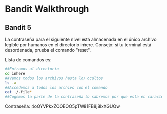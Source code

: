 # Bandit Walkthrough

## Bandit 5

La contraseña para el siguiente nivel está almacenada en el único archivo legible por humanos en el directorio inhere. Consejo: si tu terminal está desordenada, prueba el comando "reset".

LIsta de comandos es:

```bash
##Entramos al directorio
cd inhere
##Vemos todos los archivos hasta los ocultos
ls -a
##Accedemos a todos los archivo con el comando
cat ./-file*
##Cogemos la parte de la contraseña lo sabremos por que esta en caracteres ASCII

```
Contraseña: 4oQYVPkxZOOEOO5pTW81FB8j8lxXGUQw
